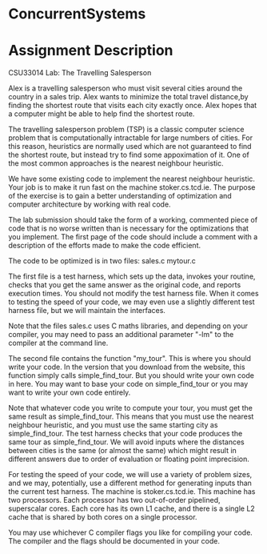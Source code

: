 # ConcurrentSystems
# Assignment Description
CSU33014 Lab: The Travelling Salesperson

Alex is a travelling salesperson who must visit several cities around the
country in a sales trip. Alex wants to minimize the total travel distance,by finding the shortest route that visits
each city exactly once. Alex hopes that a computer might be able to help find the shortest route.

The travelling salesperson problem (TSP) is a classic computer science problem
that is computationally intractable for large numbers of cities. For
this reason, heuristics are normally used which are not guaranteed to
find the shortest route, but instead try to find some appoximation of
it. One of the most common approaches is the nearest neighbour heuristic.

We have some existing code to implement the nearest neighbour
heuristic.  Your job is to make it run fast on the machine
stoker.cs.tcd.ie. The purpose of the exercise is to gain a better
understanding of optimization and computer architecture by working
with real code.

The lab submission should take the form of a working,
commented piece of code that is no worse written than is necessary for the optimizations that you implement. The first page of the code should include a comment with a description of the efforts made to make the code
efficient.

The code to be optimized is in two files:
sales.c
mytour.c

The first file is a test harness, which sets up the data, invokes
your routine, checks that you get the same answer as the original
code, and reports execution times. You should not modify the test
harness file. When it comes to testing the speed of your code, we may
even use a slightly different test harness file, but we will maintain
the interfaces.

Note that the files sales.c uses C maths libraries, and depending on
your compiler, you may need to pass an additional parameter "-lm" to
the compiler at the command line.

The second file contains the function "my_tour". This is where you
should write your code. In the version that you download from the
website, this function simply calls simple_find_tour. But you should
write your own code in here. You may want to base your code on
simple_find_tour or you may want to write your own code entirely.

Note that whatever code you write to compute your tour, you must get
the same result as simple_find_tour. This means that you must use the
nearest neighbour heuristic, and you must use the same starting city
as simple_find_tour. The test harness checks that your code produces
the same tour as simple_find_tour. We will avoid inputs where the
distances between cities is the same (or almost the same) which might
result in different answers due to order of evaluation or floating
point imprecision.

For testing the speed of your code, we will use a variety of problem
sizes, and we may, potentially, use a different method for generating
inputs than the current test harness. The machine is
stoker.cs.tcd.ie. This machine has two processors.  Each processor has
two out-of-order pipelined, superscalar cores.  Each core has its own
L1 cache, and there is a single L2 cache that is shared by both cores
on a single processor.

You may use whichever C compiler flags you like for compiling your
code.  The compiler and the flags should be documented in your code.

